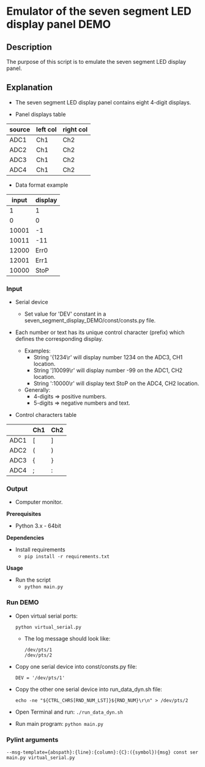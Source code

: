 # Emulator of the seven segment LED display panel DEMO

## Description

The purpose of this script is to emulate the seven segment LED display panel.

## Explanation

- The seven segment LED display panel contains eight 4-digit displays.

- Panel displays table

| source | left col | right col |
|--------|----------|-----------|
| ADC1   | Ch1      | Ch2       |
| ADC2   | Ch1      | Ch2       |
| ADC3   | Ch1      | Ch2       |
| ADC4   | Ch1      | Ch2       |

- Data format example

| input | display |
|-------|---------|
| 1     | 1       |
| 0     | 0       |
| 10001 | -1      |
| 10011 | -11     |
| 12000 | Err0    |
| 12001 | Err1    |
| 10000 | StoP    |

### Input

- Serial device
    - Set value for 'DEV' constant in a seven_segment_display_DEMO/const/consts.py file.

- Each number or text has its unique control character (prefix) which defines the corresponding display.
    - Examples:
        - String '{1234\r' will display number 1234 on the ADC3, CH1 location.
        - String ']10099\r' will display number -99 on the ADC1, CH2 location.
        - String ':10000\r' will display text StoP on the ADC4, CH2 location.
    - Generally:
        - 4-digits => positive numbers.
        - 5-digits => negative numbers and text.

- Control characters table

|      | Ch1 | Ch2 |
|------|-----|-----|
| ADC1 | [   | ]   |
| ADC2 | (   | )   |
| ADC3 | {   | }   |
| ADC4 | ;   | :   |

### Output

- Computer monitor.

**Prerequisites**

- Python 3.x - 64bit

**Dependencies**

- Install requirements
    - `pip install -r requirements.txt`

**Usage**

- Run the script
    - `python main.py`

### Run DEMO

- Open virtual serial ports:
  ```
  python virtual_serial.py
  ```
    - The log message should look like:
      ```
      /dev/pts/1
      /dev/pts/2
      ```

- Copy one serial device into const/consts.py file:
  ```
  DEV = '/dev/pts/1'
  ```

- Copy the other one serial device into run_data_dyn.sh file:
  ```
  echo -ne "${CTRL_CHRS[RND_NUM_LST]}${RND_NUM}\r\n" > /dev/pts/2
  ```

- Open Terminal and run: ```./run_data_dyn.sh```
- Run main program: ```python main.py```

### Pylint arguments

```
--msg-template={abspath}:{line}:{column}:{C}:({symbol}){msg} const ser main.py virtual_serial.py
```